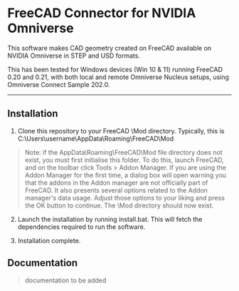 # FreeCAD Connector for NVIDIA Omniverse
This software makes CAD geometry created on FreeCAD available on NVIDIA Omniverse in STEP and USD formats.

This has been tested for Windows devices (Win 10 & 11) running FreeCAD 0.20 and 0.21, with both local and remote Omniverse Nucleus setups, using Omniverse Connect Sample 202.0. 

---

## Installation
1. Clone this repository to your FreeCAD \Mod directory. Typically, this is C:\Users\username\AppData\Roaming\FreeCAD\Mod

> Note: if the AppData\Roaming\FreeCAD\Mod file directory does not exist, you must first initialise this folder. To do this, launch FreeCAD, and on the toolbar click Tools > Addon Manager. If you are using the Addon Manager for the first time, a dialog box will open warning you that the addons in the Addon manager are not officially part of FreeCAD. It also presents several options related to the Addon manager's data usage. Adjust those options to your liking and press the OK button to continue. The \Mod directory should now exist. 

2. Launch the installation by running install.bat. This will fetch the dependencies required to run the software. 

3. Installation complete.

## Documentation
> documentation to be added
